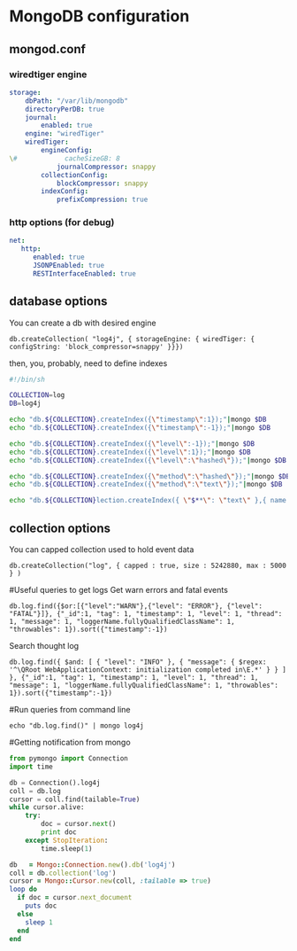 # MongoDB configuration
## mongod.conf

### wiredtiger engine
```yaml
storage:
    dbPath: "/var/lib/mongodb"
    directoryPerDB: true
    journal:
        enabled: true
    engine: "wiredTiger"
    wiredTiger:
        engineConfig: 
\#            cacheSizeGB: 8 
            journalCompressor: snappy
        collectionConfig: 
            blockCompressor: snappy
        indexConfig:
            prefixCompression: true
```

### http options (for debug)
```yaml
net:
   http:
      enabled: true
      JSONPEnabled: true
      RESTInterfaceEnabled: true

```
## database options
You can create a db with desired engine
```
db.createCollection( "log4j", { storageEngine: { wiredTiger: { configString: 'block_compressor=snappy' }}})
```

then, you, probably, need to define indexes

```bash
#!/bin/sh

COLLECTION=log
DB=log4j

echo "db.${COLLECTION}.createIndex({\"timestamp\":1});"|mongo $DB
echo "db.${COLLECTION}.createIndex({\"timestamp\":-1});"|mongo $DB

echo "db.${COLLECTION}.createIndex({\"level\":-1});"|mongo $DB
echo "db.${COLLECTION}.createIndex({\"level\":1});"|mongo $DB
echo "db.${COLLECTION}.createIndex({\"level\":\"hashed\"});"|mongo $DB

echo "db.${COLLECTION}.createIndex({\"method\":\"hashed\"});"|mongo $DB
echo "db.${COLLECTION}.createIndex({\"method\":\"text\"});"|mongo $DB

echo "db.${COLLECTION}lection.createIndex({ \"$**\": \"text\" },{ name: \"TextIndex\" });"|mongo $DB
```

## collection options
You can capped collection used to hold event data 

```
db.createCollection("log", { capped : true, size : 5242880, max : 5000 } ) 
```

#Useful queries to get logs
Get warn errors and fatal events
```
db.log.find({$or:[{"level":"WARN"},{"level": "ERROR"}, {"level": "FATAL"}]}, {"_id":1, "tag": 1, "timestamp": 1, "level": 1, "thread": 1, "message": 1, "loggerName.fullyQualifiedClassName": 1, "throwables": 1}).sort({"timestamp":-1})
```

Search thought log
```
db.log.find({ $and: [ { "level": "INFO" }, { "message": { $regex: '^\QRoot WebApplicationContext: initialization completed in\E.*' } } ] }, {"_id":1, "tag": 1, "timestamp": 1, "level": 1, "thread": 1, "message": 1, "loggerName.fullyQualifiedClassName": 1, "throwables": 1}).sort({"timestamp":-1})
```

#Run queries from command line
```
echo "db.log.find()" | mongo log4j
```

#Getting notification from mongo

```python
from pymongo import Connection
import time

db = Connection().log4j
coll = db.log
cursor = coll.find(tailable=True)
while cursor.alive:
    try:
        doc = cursor.next()
        print doc
    except StopIteration:
        time.sleep(1)
```

```ruby
db   = Mongo::Connection.new().db('log4j')
coll = db.collection('log')
cursor = Mongo::Cursor.new(coll, :tailable => true)
loop do
  if doc = cursor.next_document
    puts doc
  else
    sleep 1
  end
end
```